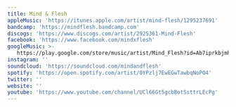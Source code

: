 ```yaml
---
title: Mind & Flesh
appleMusic: 'https://itunes.apple.com/artist/mind-flesh/1295237691'
bandcamp: 'https://mindflesh.bandcamp.com'
discogs: 'https://www.discogs.com/artist/2925361-Mind-Flesh'
facebook: 'https://www.facebook.com/mindxflesh'
googleMusic: >-
   https://play.google.com/store/music/artist/Mind_Flesh?id=Ab7iprkbjmh7hzqh7z6f3shj4py
instagram: ''
soundcloud: 'https://soundcloud.com/mindandflesh'
spotify: 'https://open.spotify.com/artist/0YPzlj7EwEGwTawbqNoPO4'
twitter: ''
website: ''
youtube: 'https://www.youtube.com/channel/UCl66Gt5gcbBotSsttrLEcPg'
---
```


